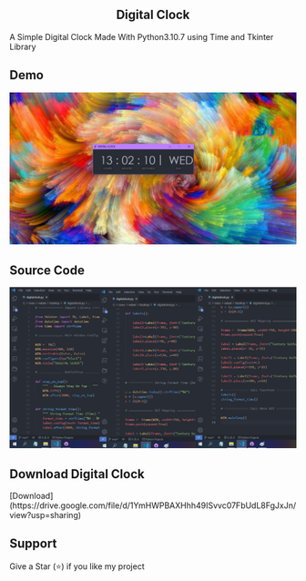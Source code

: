 <h2 align="center">Digital Clock</h2>
A Simple Digital Clock Made With Python3.10.7 using Time and Tkinter Library

<h2>Demo</h2>
<img alt="Image Preview!! -- Screenshot 2022-10-19 130223.png" src="./Files/Screenshot 2022-10-19 130223.png">


<h2>Source Code</h2>

<img alt="Image Preview!! -- Screenshot 2022-10-19 130224.png" src="./Files/Screenshot 2022-10-19 130224.png">

<h2>Download Digital Clock</h2>
[Download](https://drive.google.com/file/d/1YmHWPBAXHhh49ISvvc07FbUdL8FgJxJn/view?usp=sharing)


<h2>Support</h2>

Give a Star (⭐) if you like my project

